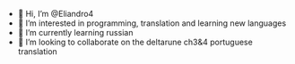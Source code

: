 - 👋 Hi, I’m @Eliandro4
- 👀 I’m interested in programming, translation and learning new languages
- 🌱 I’m currently learning russian
- 💞️ I’m looking to collaborate on the deltarune ch3&4 portuguese translation

<!---
Eliandro4/Eliandro4 is a ✨ special ✨ repository because its `README.md` (this file) appears on your GitHub profile.
You can click the Preview link to take a look at your changes.
--->
